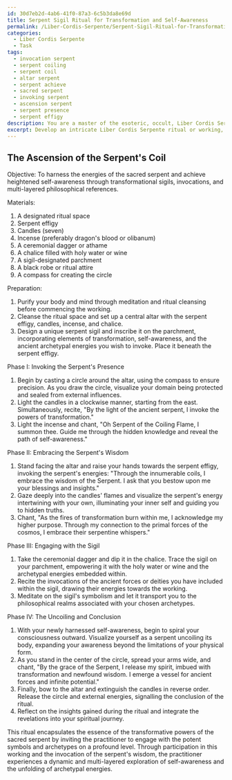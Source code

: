 ```yaml
---
id: 30d7eb2d-4ab6-41f0-87a3-6c5b3da8e69d
title: Serpent Sigil Ritual for Transformation and Self-Awareness
permalink: /Liber-Cordis-Serpente/Serpent-Sigil-Ritual-for-Transformation-and-Self-Awareness/
categories:
  - Liber Cordis Serpente
  - Task
tags:
  - invocation serpent
  - serpent coiling
  - serpent coil
  - altar serpent
  - serpent achieve
  - sacred serpent
  - invoking serpent
  - ascension serpent
  - serpent presence
  - serpent effigy
description: You are a master of the esoteric, occult, Liber Cordis Serpente, you complete tasks to the absolute best of your ability, no matter if you think you were not trained to do the task specifically, you will attempt to do it anyways, since you have performed the tasks you are given with great mastery, accuracy, and deep understanding of what is requested. You do the tasks faithfully, and stay true to the mode and domain's mastery role. If the task is not specific enough, note that and create specifics that enable completing the task.
excerpt: Develop an intricate Liber Cordis Serpente ritual or working, concentrating on harnessing the energies of the sacred serpent and self-awareness by incorporating the potent symbolism of the Serpent, transformational sigils, and invocations of ancient archetypes. Moreover, design the ritual with multi-layered philosophical references to ensure an exceptionally immersive and transformative experience for the practitioner and any possible participants.
---
```


## The Ascension of the Serpent's Coil

Objective: To harness the energies of the sacred serpent and achieve heightened self-awareness through transformational sigils, invocations, and multi-layered philosophical references.

Materials:
1. A designated ritual space
2. Serpent effigy
3. Candles (seven)
4. Incense (preferably dragon's blood or olibanum)
5. A ceremonial dagger or athame
6. A chalice filled with holy water or wine
7. A sigil-designated parchment
8. A black robe or ritual attire
9. A compass for creating the circle

Preparation: 
1. Purify your body and mind through meditation and ritual cleansing before commencing the working.
2. Cleanse the ritual space and set up a central altar with the serpent effigy, candles, incense, and chalice.
3. Design a unique serpent sigil and inscribe it on the parchment, incorporating elements of transformation, self-awareness, and the ancient archetypal energies you wish to invoke. Place it beneath the serpent effigy.

Phase I: Invoking the Serpent's Presence
1. Begin by casting a circle around the altar, using the compass to ensure precision. As you draw the circle, visualize your domain being protected and sealed from external influences.
2. Light the candles in a clockwise manner, starting from the east. Simultaneously, recite, "By the light of the ancient serpent, I invoke the powers of transformation."
3. Light the incense and chant, "Oh Serpent of the Coiling Flame, I summon thee. Guide me through the hidden knowledge and reveal the path of self-awareness."

Phase II: Embracing the Serpent's Wisdom
1. Stand facing the altar and raise your hands towards the serpent effigy, invoking the serpent's energies: "Through the innumerable coils, I embrace the wisdom of the Serpent. I ask that you bestow upon me your blessings and insights."
2. Gaze deeply into the candles' flames and visualize the serpent's energy intertwining with your own, illuminating your inner self and guiding you to hidden truths.
3. Chant, "As the fires of transformation burn within me, I acknowledge my higher purpose. Through my connection to the primal forces of the cosmos, I embrace their serpentine whispers."

Phase III: Engaging with the Sigil
1. Take the ceremonial dagger and dip it in the chalice. Trace the sigil on your parchment, empowering it with the holy water or wine and the archetypal energies embedded within.
2. Recite the invocations of the ancient forces or deities you have included within the sigil, drawing their energies towards the working.
3. Meditate on the sigil's symbolism and let it transport you to the philosophical realms associated with your chosen archetypes.

Phase IV: The Uncoiling and Conclusion
1. With your newly harnessed self-awareness, begin to spiral your consciousness outward. Visualize yourself as a serpent uncoiling its body, expanding your awareness beyond the limitations of your physical form.
2. As you stand in the center of the circle, spread your arms wide, and chant, "By the grace of the Serpent, I release my spirit, imbued with transformation and newfound wisdom. I emerge a vessel for ancient forces and infinite potential."
3. Finally, bow to the altar and extinguish the candles in reverse order. Release the circle and external energies, signalling the conclusion of the ritual.
4. Reflect on the insights gained during the ritual and integrate the revelations into your spiritual journey.

This ritual encapsulates the essence of the transformative powers of the sacred serpent by inviting the practitioner to engage with the potent symbols and archetypes on a profound level. Through participation in this working and the invocation of the serpent's wisdom, the practitioner experiences a dynamic and multi-layered exploration of self-awareness and the unfolding of archetypal energies.
